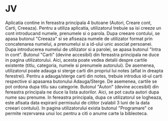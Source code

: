 # JV
Aplicatia contine in fereastra principala 4 butoane (Autori, Creare cont, Carti, Creeaza). 
Pentru a utiliza aplicatia, utilizatorul trebuie sa isi creeze un cont introducand numele, prenumele si o parola. Dupa creeare contului, se apasa butonul "Creeaza" si se afiseaza numele de utilizator format prin concatenarea numelui, a prenumelui si a id-ului unic asociat persoanei. Dupa introducerea numelui de utilizator si a parolei, se apasa butonul "Intra in cont". 
Butonul "Carti" (devine accesibil) din fereastra principala ne duce in pagina utilizatorului. Aici, acesta poate vedea detalii despre cartile existente (titlu, categoria, numele si prenumele autorului). De asemenea, utilizatorul poate adauga si sterge carti din propriul lui notes (aflat in dreapta ferestrei). Pentru a adauga/sterge carti din notes, trebuie introdus id-ul carti respective si apasarea butonului Adauga/Sterge. De asemenea, cartile se pot ordona dupa titlu sau categorie.
Butonul "Autori" (devine accesibil) din fereastra principala ne duce la lista autorilor. Aici, se pot cauta autori dupa nume sau prenume.
In fereastra principala, dupa ce utilizatorul se logheaza, este afisata data expirarii permisului de cititor (valabil 3 luni de la data creeari contului).
In pagina utilizatorului exista butonul "Programare" ce permite rezervarea unui loc pentru a citi o anume carte la bibleoteca.
